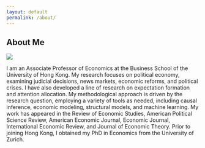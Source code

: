 ```yaml
---
layout: default
permalink: /about/
---
```


## About Me

<img class="profile-picture" src="/image/hengchen.jpeg">

I am an Associate Professor of Economics at the Business School of the University of Hong Kong. My research focuses on political economy, examining judicial decisions, news markets, economic reforms, and political crises. I have also developed a line of research on expectation formation and attention allocation. My methodological approach is driven by the research question, employing a variety of tools as needed, including causal inference, economic modeling, structural models, and machine learning. My work has appeared in the Review of Economic Studies, American Political Science Review, American Economic Journal, Economic Journal, International Economic Review, and Journal of Economic Theory. Prior to joining Hong Kong, I obtained my PhD in Economics from the University of Zurich.





